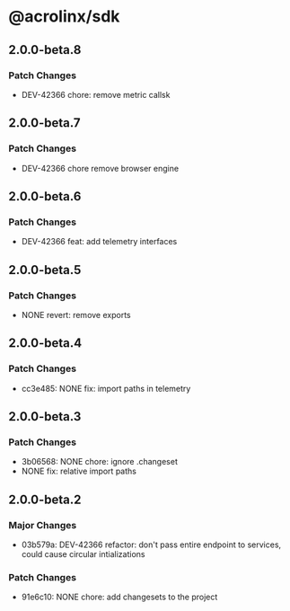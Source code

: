 # @acrolinx/sdk

## 2.0.0-beta.8

### Patch Changes

- DEV-42366 chore: remove metric callsk

## 2.0.0-beta.7

### Patch Changes

- DEV-42366 chore remove browser engine

## 2.0.0-beta.6

### Patch Changes

- DEV-42366 feat: add telemetry interfaces

## 2.0.0-beta.5

### Patch Changes

- NONE revert: remove exports

## 2.0.0-beta.4

### Patch Changes

- cc3e485: NONE fix: import paths in telemetry

## 2.0.0-beta.3

### Patch Changes

- 3b06568: NONE chore: ignore .changeset
- NONE fix: relative import paths

## 2.0.0-beta.2

### Major Changes

- 03b579a: DEV-42366 refactor: don't pass entire endpoint to services, could cause circular intializations

### Patch Changes

- 91e6c10: NONE chore: add changesets to the project
